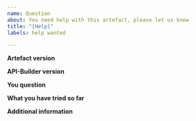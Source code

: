 ```yaml
---
name: Question
about: You need help with this artefact, please let us know
title: "[Help]"
labels: help wanted

---
```


**Artefact version**


**API-Builder version**


**You question**


**What you have tried so far**


**Additional information**
